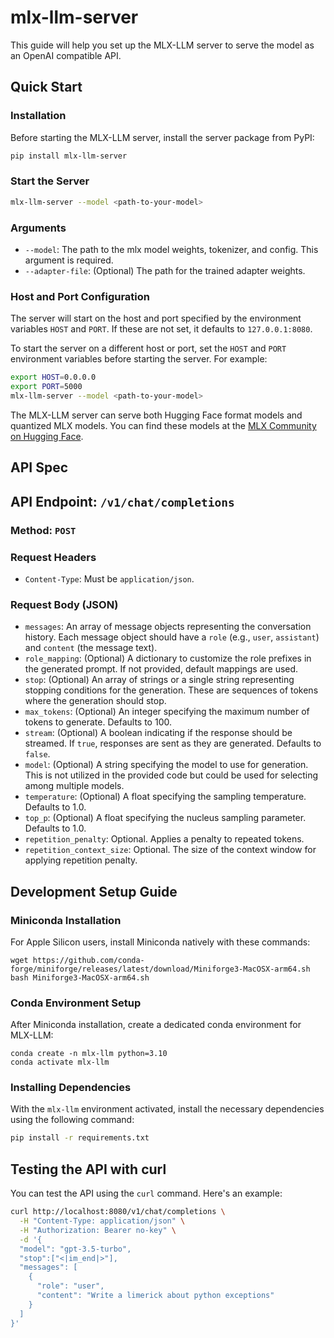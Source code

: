 # mlx-llm-server

This guide will help you set up the MLX-LLM server to serve the model as an OpenAI compatible API.

## Quick Start

### Installation

Before starting the MLX-LLM server, install the server package from PyPI:

```bash
pip install mlx-llm-server
```
### Start the Server

```bash
mlx-llm-server --model <path-to-your-model>
```
### Arguments
- `--model`: The path to the mlx model weights, tokenizer, and config. This argument is required.
- `--adapter-file`: (Optional) The path for the trained adapter weights.

### Host and Port Configuration
The server will start on the host and port specified by the environment variables `HOST` and `PORT`. If these are not set, it defaults to `127.0.0.1:8080`.

To start the server on a different host or port, set the `HOST` and `PORT` environment variables before starting the server. For example:

```bash
export HOST=0.0.0.0
export PORT=5000
mlx-llm-server --model <path-to-your-model>
```

The MLX-LLM server can serve both Hugging Face format models and quantized MLX models. You can find these models at the [MLX Community on Hugging Face](https://huggingface.co/mlx-community).

## API Spec
## API Endpoint: `/v1/chat/completions`
### Method: `POST`
### Request Headers
- `Content-Type`: Must be `application/json`.

### Request Body (JSON)
- `messages`: An array of message objects representing the conversation history. Each message object should have a `role` (e.g., `user`, `assistant`) and `content` (the message text).
- `role_mapping`: (Optional) A dictionary to customize the role prefixes in the generated prompt. If not provided, default mappings are used.
- `stop`: (Optional) An array of strings or a single string representing stopping conditions for the generation. These are sequences of tokens where the generation should stop.
- `max_tokens`: (Optional) An integer specifying the maximum number of tokens to generate. Defaults to 100.
- `stream`: (Optional) A boolean indicating if the response should be streamed. If `true`, responses are sent as they are generated. Defaults to `false`.
- `model`: (Optional) A string specifying the model to use for generation. This is not utilized in the provided code but could be used for selecting among multiple models.
- `temperature`: (Optional) A float specifying the sampling temperature. Defaults to 1.0.
- `top_p`: (Optional) A float specifying the nucleus sampling parameter. Defaults to 1.0.
- `repetition_penalty`: Optional. Applies a penalty to repeated tokens.
- `repetition_context_size`: Optional. The size of the context window for applying repetition penalty.

## Development Setup Guide
### Miniconda Installation
For Apple Silicon users, install Miniconda natively with these commands:
```
wget https://github.com/conda-forge/miniforge/releases/latest/download/Miniforge3-MacOSX-arm64.sh
bash Miniforge3-MacOSX-arm64.sh
```

### Conda Environment Setup
After Miniconda installation, create a dedicated conda environment for MLX-LLM:
```
conda create -n mlx-llm python=3.10
conda activate mlx-llm
```
### Installing Dependencies

With the `mlx-llm` environment activated, install the necessary dependencies using the following command:

```bash
pip install -r requirements.txt
```

## Testing the API with curl

You can test the API using the `curl` command. Here's an example:

```bash
curl http://localhost:8080/v1/chat/completions \
  -H "Content-Type: application/json" \
  -H "Authorization: Bearer no-key" \
  -d '{
  "model": "gpt-3.5-turbo",
  "stop":["<|im_end|>"],
  "messages": [
    {
      "role": "user",
      "content": "Write a limerick about python exceptions"
    }
  ]
}'
```
